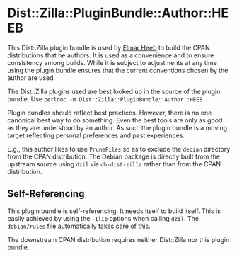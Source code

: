 Dist::Zilla::PluginBundle::Author::HEEB
=======================================

This Dist::Zilla plugin bundle is used by
[Elmar Heeb](https://metacpan.org/author/HEEB) to build the CPAN distributions
that he authors. It is used as a convenience and to ensure consistency among
builds.  While it is subject to adjustments at any time using the plugin bundle
ensures that the current conventions chosen by the author are used.

The Dist::Zilla plugins used are best looked up in the source of the plugin
bundle. Use `perldoc -m Dist::Zilla::PluginBundle::Author::HEEB`

Plugin bundles should reflect best practices. However, there is no one
canonical best way to do something. Even the best tools are only as good as
they are understood by an author. As such the plugin bundle is a moving target
reflecting personal preferences and past experiences.

E.g., this author likes to use `PruneFiles` so as to exclude the `debian`
directory from the CPAN distribution. The Debian package is directly built from
the upstream source using `dzil` via `dh-dist-zilla` rather than from the CPAN
distribution.

Self-Referencing
----------------

This plugin bundle is self-referencing. It needs itself to build itself. This
is easily achieved by using the `-Ilib` options when calling `dzil`. The
`debian/rules` file automatically takes care of this.

The downstream CPAN distribution requires neither Dist::Zilla nor this plugin
bundle.
